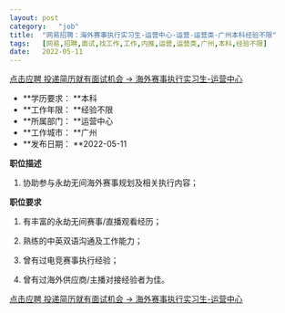 ```yaml
---
layout:	post
category:	"job"
title:	"网易招聘：海外赛事执行实习生-运营中心-运营-运营类-广州本科经验不限"
tags:	[网易,招聘,面试,找工作,工作,内推,运营,运营类,广州,本科,经验不限]
date:	2022-05-11
---
```


[点击应聘 投递简历就有面试机会 ->  海外赛事执行实习生-运营中心](http://mobile.bole.netease.com/bole/boleDetail?id=38755&employeeId=346f03c3cda5f04c&key=all)



- **学历要求： **本科
- **工作年限： **经验不限
- **所属部门： **运营中心
- **工作城市： **广州
- **发布日期： **2022-05-11



**职位描述**

1. 协助参与永劫无间海外赛事规划及相关执行内容；



**职位要求**

1. 有丰富的永劫无间赛事/直播观看经历；

2. 熟练的中英双语沟通及工作能力；

3. 曾有过电竞赛事执行经验；

4. 曾有过海外供应商/主播对接经验者为佳。



[点击应聘 投递简历就有面试机会 ->  海外赛事执行实习生-运营中心](http://mobile.bole.netease.com/bole/boleDetail?id=38755&employeeId=346f03c3cda5f04c&key=all)